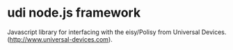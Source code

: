 
# udi node.js framework

Javascript library for interfacing with the eisy/Polisy from Universal Devices. (http://www.universal-devices.com).

